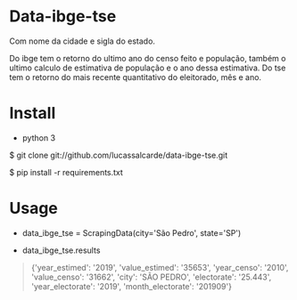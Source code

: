 # Data-ibge-tse

Com nome da cidade e sigla do estado. 

Do ibge tem o retorno do ultimo ano do censo feito e população, também o ultimo calculo de estimativa de população e o ano dessa estimativa.
Do tse  tem o retorno do mais recente quantitativo do eleitorado, mês e ano.

# Install

- python 3

$ git clone git://github.com/lucassalcarde/data-ibge-tse.git

$ pip install -r requirements.txt

# Usage

* data_ibge_tse = ScrapingData(city='São Pedro', state='SP')

* data_ibge_tse.results

> {'year_estimed': '2019', 'value_estimed': '35653', 'year_censo': '2010', 'value_censo': '31662', 'city': 'SÃO PEDRO', 'electorate': '25.443', 'year_electorate': '2019', 'month_electorate': '201909'}
